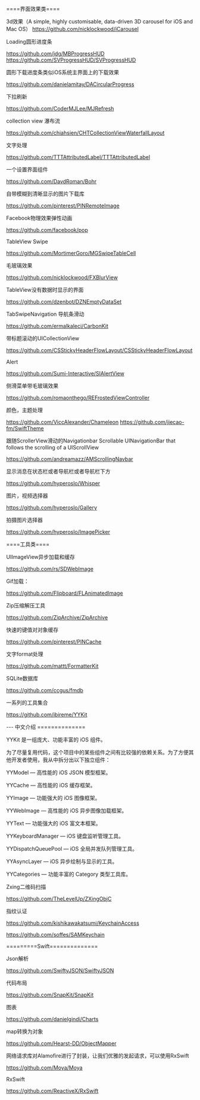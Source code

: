 
====界面效果类====

3d效果（A simple, highly customisable, data-driven 3D carousel for iOS and Mac OS）
https://github.com/nicklockwood/iCarousel

Loading圆形进度条  

https://github.com/jdg/MBProgressHUD
https://github.com/SVProgressHUD/SVProgressHUD

圆形下载进度条类似iOS系统主界面上的下载效果  

https://github.com/danielamitay/DACircularProgress

下拉刷新  

https://github.com/CoderMJLee/MJRefresh

collection view 瀑布流  

https://github.com/chiahsien/CHTCollectionViewWaterfallLayout


文字处理  

https://github.com/TTTAttributedLabel/TTTAttributedLabel

一个设置界面组件  

https://github.com/DavdRoman/Bohr

自带模糊到清晰显示的图片下载库  

https://github.com/pinterest/PINRemoteImage

Facebook物理效果弹性动画  

https://github.com/facebook/pop

TableView Swipe  

https://github.com/MortimerGoro/MGSwipeTableCell

毛玻璃效果  

https://github.com/nicklockwood/FXBlurView


TableView没有数据时显示的界面  

https://github.com/dzenbot/DZNEmptyDataSet

TabSwipeNavigation 导航条滑动  

https://github.com/ermalkaleci/CarbonKit

带标题滚动的UICollectionView  

https://github.com/CSStickyHeaderFlowLayout/CSStickyHeaderFlowLayout

Alert  

https://github.com/Sumi-Interactive/SIAlertView

侧滑菜单带毛玻璃效果  

https://github.com/romaonthego/REFrostedViewController

颜色，主题处理  

https://github.com/ViccAlexander/Chameleon
https://github.com/jiecao-fm/SwiftTheme

跟随ScrollerView滑动的Navigationbar Scrollable UINavigationBar that follows the scrolling of a UIScrollView  

https://github.com/andreamazz/AMScrollingNavbar

显示消息在状态栏或者导航栏或者导航栏下方  

https://github.com/hyperoslo/Whisper

图片，视频选择器  

https://github.com/hyperoslo/Gallery

拍摄图片选择器  

https://github.com/hyperoslo/ImagePicker





====工具类====  


UIImageView异步加载和缓存  

https://github.com/rs/SDWebImage 

Gif加载：  

https://github.com/Flipboard/FLAnimatedImage

Zip压缩解压工具  

https://github.com/ZipArchive/ZipArchive

快速的键值对对象缓存  

https://github.com/pinterest/PINCache

文字format处理  

https://github.com/mattt/FormatterKit

SQLite数据库  

https://github.com/ccgus/fmdb

一系列的工具集合  

https://github.com/ibireme/YYKit  

--- 中文介绍 ==============  

YYKit 是一组庞大、功能丰富的 iOS 组件。  

为了尽量复用代码，这个项目中的某些组件之间有比较强的依赖关系。为了方便其他开发者使用，我从中拆分出以下独立组件：  

YYModel — 高性能的 iOS JSON 模型框架。  

YYCache — 高性能的 iOS 缓存框架。  

YYImage — 功能强大的 iOS 图像框架。  

YYWebImage — 高性能的 iOS 异步图像加载框架。  

YYText — 功能强大的 iOS 富文本框架。  

YYKeyboardManager — iOS 键盘监听管理工具。  

YYDispatchQueuePool — iOS 全局并发队列管理工具。  

YYAsyncLayer — iOS 异步绘制与显示的工具。  

YYCategories — 功能丰富的 Category 类型工具库。  


Zxing二维码扫描  

https://github.com/TheLevelUp/ZXingObjC

指纹认证  

https://github.com/kishikawakatsumi/KeychainAccess  

https://github.com/soffes/SAMKeychain



=========Swift==============  


Json解析  

https://github.com/SwiftyJSON/SwiftyJSON

代码布局  

https://github.com/SnapKit/SnapKit

图表  

https://github.com/danielgindi/Charts

map转换为对象  

https://github.com/Hearst-DD/ObjectMapper

网络请求库对Alamofire进行了封装，让我们优雅的发起请求，可以使用RxSwift  

https://github.com/Moya/Moya

RxSwift  

https://github.com/ReactiveX/RxSwift























